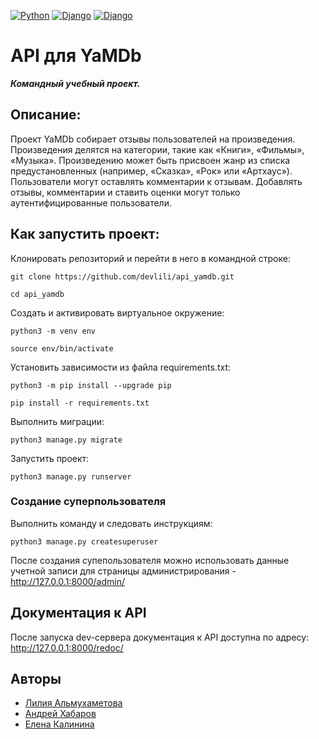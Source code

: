 [![Python](https://img.shields.io/badge/-Python_3.9.10-464646??style=flat-square&logo=Python)](https://www.python.org/downloads/)
[![Django](https://img.shields.io/badge/-Django_3.2-464646??style=flat-square&logo=Django)](https://www.djangoproject.com/)
[![Django](https://img.shields.io/badge/-Django_rest_framework_3.12.4-464646??style=flat-square&logo=Django)](https://www.django-rest-framework.org)
<br>
# API для YaMDb

**_Командный учебный проект._**

## Описание:
Проект YaMDb собирает отзывы пользователей на произведения. 
Произведения делятся на категории, такие как «Книги», «Фильмы», «Музыка». 
Произведению может быть присвоен жанр из списка предустановленных (например, «Сказка», «Рок» или «Артхаус»). 
Пользователи могут оставлять комментарии к отзывам.
Добавлять отзывы, комментарии и ставить оценки могут только аутентифицированные пользователи.


## Как запустить проект:

Клонировать репозиторий и перейти в него в командной строке:

```
git clone https://github.com/devlili/api_yamdb.git
```

```
cd api_yamdb
```

Cоздать и активировать виртуальное окружение:

```
python3 -m venv env
```

```
source env/bin/activate
```

Установить зависимости из файла requirements.txt:

```
python3 -m pip install --upgrade pip
```

```
pip install -r requirements.txt
```

Выполнить миграции:

```
python3 manage.py migrate
```

Запустить проект:

```
python3 manage.py runserver
```

### Создание суперпользователя
Выполнить команду и следовать инструкциям:
```
python3 manage.py createsuperuser
```
После создания супепользователя можно использовать данные учетной записи для страницы администрирования - http://127.0.0.1:8000/admin/

## Документация к API

 После запуска dev-сервера документация к API доступна по адресу:
 http://127.0.0.1:8000/redoc/



## Авторы

- [Лилия Альмухаметова](https://github.com/devlili)
- [Андрей Хабаров](https://github.com/AndreyYP)
- [Елена Калинина](https://github.com/ElKalinina)

